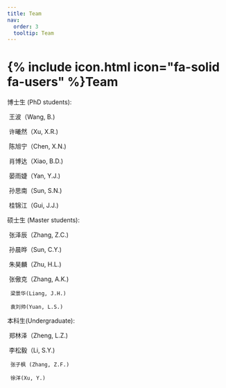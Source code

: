 ```yaml
---
title: Team
nav:
  order: 3
  tooltip: Team
---
```


# {% include icon.html icon="fa-solid fa-users" %}Team

博士生 (PhD students):

​     王波（Wang, B.)

​     许曦然（Xu, X.R.)

​     陈旭宁（Chen, X.N.)

​     肖博达（Xiao, B.D.)

​     晏雨婕（Yan, Y.J.)

​     孙思南（Sun, S.N.)

​     桂锦江（Gui, J.J.)

硕士生 (Master students):

​     张泽辰（Zhang, Z.C.)

​     孙晨晔（Sun, C.Y.)

​     朱昊麟（Zhu, H.L.)

​     张傲克（Zhang, A.K.)

     梁景华(Liang, J.H.)

     袁刘帅(Yuan, L.S.)

本科生(Undergraduate):

​     郑林泽（Zheng, L.Z.)

​     李松毅（Li, S.Y.)

     张子枫 (Zhang, Z.F.)

     徐洋(Xu, Y.)
